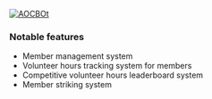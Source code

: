[![AOCBOt](https://socialify.git.ci/dynmie/AOCBOt/image?description=1&descriptionEditable=A%20random%20discord%20bot%20to%20keep%20track%20of%20AOC%20activities.&issues=1&language=1&name=1&owner=1&pulls=1&stargazers=1&theme=Light)](https://github.com/dynmie/AOCBot)

### Notable features
- Member management system
- Volunteer hours tracking system for members
- Competitive volunteer hours leaderboard system
- Member striking system